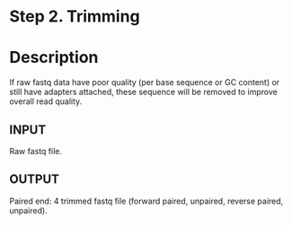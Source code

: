 # Step 2. Trimming
# Description
If raw fastq data have poor quality (per base sequence or GC content) or still have adapters attached, these sequence will be removed to improve overall read quality.

## INPUT
Raw fastq file. 
## OUTPUT
Paired end: 4 trimmed fastq file (forward paired, unpaired, reverse paired, unpaired).
